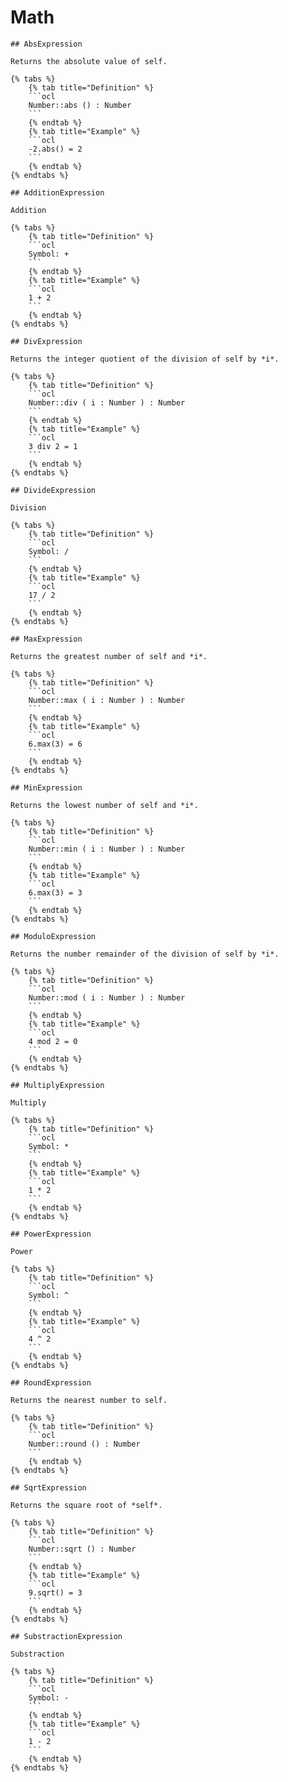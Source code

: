 # Math

    ## AbsExpression
    
    Returns the absolute value of self.

    {% tabs %}
        {% tab title="Definition" %}
        ```ocl
        Number::abs () : Number
        ```
        {% endtab %}
        {% tab title="Example" %}
        ```ocl
        -2.abs() = 2
        ```
        {% endtab %}
    {% endtabs %}

    ## AdditionExpression
    
    Addition

    {% tabs %}
        {% tab title="Definition" %}
        ```ocl
        Symbol: +
        ```
        {% endtab %}
        {% tab title="Example" %}
        ```ocl
        1 + 2
        ```
        {% endtab %}
    {% endtabs %}

    ## DivExpression
    
    Returns the integer quotient of the division of self by *i*.

    {% tabs %}
        {% tab title="Definition" %}
        ```ocl
        Number::div ( i : Number ) : Number
        ```
        {% endtab %}
        {% tab title="Example" %}
        ```ocl
        3 div 2 = 1
        ```
        {% endtab %}
    {% endtabs %}

    ## DivideExpression
    
    Division

    {% tabs %}
        {% tab title="Definition" %}
        ```ocl
        Symbol: /
        ```
        {% endtab %}
        {% tab title="Example" %}
        ```ocl
        17 / 2
        ```
        {% endtab %}
    {% endtabs %}

    ## MaxExpression
    
    Returns the greatest number of self and *i*.

    {% tabs %}
        {% tab title="Definition" %}
        ```ocl
        Number::max ( i : Number ) : Number
        ```
        {% endtab %}
        {% tab title="Example" %}
        ```ocl
        6.max(3) = 6
        ```
        {% endtab %}
    {% endtabs %}

    ## MinExpression
    
    Returns the lowest number of self and *i*.

    {% tabs %}
        {% tab title="Definition" %}
        ```ocl
        Number::min ( i : Number ) : Number
        ```
        {% endtab %}
        {% tab title="Example" %}
        ```ocl
        6.max(3) = 3
        ```
        {% endtab %}
    {% endtabs %}

    ## ModuloExpression
    
    Returns the number remainder of the division of self by *i*.

    {% tabs %}
        {% tab title="Definition" %}
        ```ocl
        Number::mod ( i : Number ) : Number
        ```
        {% endtab %}
        {% tab title="Example" %}
        ```ocl
        4 mod 2 = 0
        ```
        {% endtab %}
    {% endtabs %}

    ## MultiplyExpression
    
    Multiply

    {% tabs %}
        {% tab title="Definition" %}
        ```ocl
        Symbol: *
        ```
        {% endtab %}
        {% tab title="Example" %}
        ```ocl
        1 * 2
        ```
        {% endtab %}
    {% endtabs %}

    ## PowerExpression
    
    Power

    {% tabs %}
        {% tab title="Definition" %}
        ```ocl
        Symbol: ^
        ```
        {% endtab %}
        {% tab title="Example" %}
        ```ocl
        4 ^ 2
        ```
        {% endtab %}
    {% endtabs %}

    ## RoundExpression
    
    Returns the nearest number to self.

    {% tabs %}
        {% tab title="Definition" %}
        ```ocl
        Number::round () : Number
        ```
        {% endtab %}
    {% endtabs %}

    ## SqrtExpression
    
    Returns the square root of *self*.

    {% tabs %}
        {% tab title="Definition" %}
        ```ocl
        Number::sqrt () : Number
        ```
        {% endtab %}
        {% tab title="Example" %}
        ```ocl
        9.sqrt() = 3
        ```
        {% endtab %}
    {% endtabs %}

    ## SubstractionExpression
    
    Substraction

    {% tabs %}
        {% tab title="Definition" %}
        ```ocl
        Symbol: -
        ```
        {% endtab %}
        {% tab title="Example" %}
        ```ocl
        1 - 2
        ```
        {% endtab %}
    {% endtabs %}

